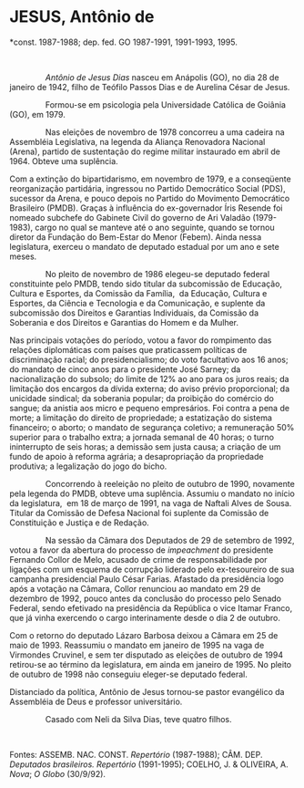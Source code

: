 JESUS, Antônio de
=================

\*const. 1987-1988; dep. fed. GO 1987-1991, 1991-1993, 1995.

 

                *Antônio de Jesus Dias* nasceu em Anápolis (GO), no dia
28 de janeiro de 1942, filho de Teófilo Passos Dias e de Aurelina César
de Jesus.

                Formou-se em psicologia pela Universidade Católica de
Goiânia (GO), em 1979.

                Nas eleições de novembro de 1978 concorreu a uma cadeira
na Assembléia Legislativa, na legenda da Aliança Renovadora Nacional
(Arena), partido de sustentação do regime militar instaurado em abril de
1964. Obteve uma suplência.

Com a extinção do bipartidarismo, em novembro de 1979, e a conseqüente
reorganização partidária, ingressou no Partido Democrático Social (PDS),
sucessor da Arena, e pouco depois no Partido do Movimento Democrático
Brasileiro (PMDB). Graças à influência do ex-governador Íris Resende foi
nomeado subchefe do Gabinete Civil do governo de Ari Valadão
(1979-1983), cargo no qual se manteve até o ano seguinte, quando se
tornou diretor da Fundação do Bem-Estar do Menor (Febem). Ainda nessa
legislatura, exerceu o mandato de deputado estadual por um ano e sete
meses.

                No pleito de novembro de 1986 elegeu-se deputado federal
constituinte pelo PMDB, tendo sido titular da subcomissão de Educação,
Cultura e Esportes, da Comissão da Família,  da Educação, Cultura e
Esportes, da Ciência e Tecnologia e da Comunicação, e suplente da
subcomissão dos Direitos e Garantias Individuais, da Comissão da
Soberania e dos Direitos e Garantias do Homem e da Mulher.

Nas principais votações do período, votou a favor do rompimento das
relações diplomáticas com países que praticassem políticas de
discriminação racial; do presidencialismo; do voto facultativo aos 16
anos; do mandato de cinco anos para o presidente José Sarney; da
nacionalização do subsolo; do limite de 12% ao ano para os juros reais;
da limitação dos encargos da dívida externa; do aviso prévio
proporcional; da unicidade sindical; da soberania popular; da proibição
do comércio do sangue; da anistia aos micro e pequeno empresários. Foi
contra a pena de morte; a limitação do direito de propriedade; a
estatização do sistema financeiro; o aborto; o mandato de segurança
coletivo; a remuneração 50% superior para o trabalho extra; a jornada
semanal de 40 horas; o turno ininterrupto de seis horas; a demissão sem
justa causa; a criação de um fundo de apoio à reforma agrária; a
desapropriação da propriedade produtiva; a legalização do jogo do bicho.

                Concorrendo à reeleição no pleito de outubro de 1990,
novamente pela legenda do PMDB, obteve uma suplência. Assumiu o mandato
no início da legislatura,  em 18 de março de 1991, na vaga de Naftali
Alves de Sousa. Titular da Comissão de Defesa Nacional foi suplente da
Comissão de Constituição e Justiça e de Redação.

                Na sessão da Câmara dos Deputados de 29 de setembro de
1992, votou a favor da abertura do processo de *impeachment* do
presidente Fernando Collor de Melo, acusado de crime de responsabilidade
por ligações com um esquema de corrupção liderado pelo ex-tesoureiro de
sua campanha presidencial Paulo César Farias. Afastado da presidência
logo após a votação na Câmara, Collor renunciou ao mandato em 29 de
dezembro de 1992, pouco antes da conclusão do processo pelo Senado
Federal, sendo efetivado na presidência da República o vice Itamar
Franco, que já vinha exercendo o cargo interinamente desde o dia 2 de
outubro.

Com o retorno do deputado Lázaro Barbosa deixou a Câmara em 25 de maio
de 1993. Reassumiu o mandato em janeiro de 1995 na vaga de Virmondes
Cruvinel, e sem ter disputado as eleições de outubro de 1994 retirou-se
ao término da legislatura, em ainda em janeiro de 1995. No pleito de
outubro de 1998 não conseguiu eleger-se deputado federal.

Distanciado da política, Antônio de Jesus tornou-se pastor evangélico
da  Assembléia de Deus e professor universitário.

                Casado com Neli da Silva Dias, teve quatro filhos.

 

Fontes: ASSEMB. NAC. CONST. *Repertório* (1987-1988); CÂM. DEP.
*Deputados brasileiros. Repertório* (1991-1995); COELHO, J. & OLIVEIRA,
A. *Nova*; *O Globo* (30/9/92).
